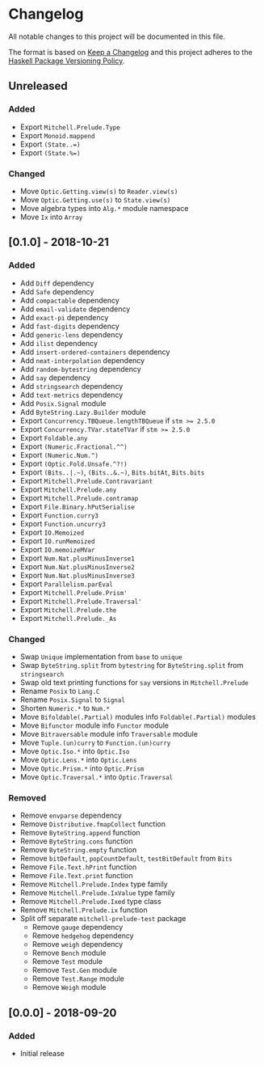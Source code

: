 # Changelog

All notable changes to this project will be documented in this file.

The format is based on [Keep a Changelog](http://keepachangelog.com/)
and this project adheres to the [Haskell Package Versioning Policy](https://pvp.haskell.org/).

## Unreleased

### Added
- Export `Mitchell.Prelude.Type`
- Export `Monoid.mappend`
- Export `(State..=)`
- Export `(State.%=)`

### Changed
- Move `Optic.Getting.view(s)` to `Reader.view(s)`
- Move `Optic.Getting.use(s)` to `State.view(s)`
- Move algebra types into `Alg.*` module namespace
- Move `Ix` into `Array`

## [0.1.0] - 2018-10-21

### Added
- Add `Diff` dependency
- Add `Safe` dependency
- Add `compactable` dependency
- Add `email-validate` dependency
- Add `exact-pi` dependency
- Add `fast-digits` dependency
- Add `generic-lens` dependency
- Add `ilist` dependency
- Add `insert-ordered-containers` dependency
- Add `neat-interpolation` dependency
- Add `random-bytestring` dependency
- Add `say` dependency
- Add `stringsearch` dependency
- Add `text-metrics` dependency
- Add `Posix.Signal` module
- Add `ByteString.Lazy.Builder` module
- Export `Concurrency.TBQueue.lengthTBQueue` if `stm >= 2.5.0`
- Export `Concurrency.TVar.stateTVar` if `stm >= 2.5.0`
- Export `Foldable.any`
- Export `(Numeric.Fractional.^^)`
- Export `(Numeric.Num.^)`
- Export `(Optic.Fold.Unsafe.^?!)`
- Export `(Bits..|.~)`, `(Bits..&.~)`, `Bits.bitAt`, `Bits.bits`
- Export `Mitchell.Prelude.Contravariant`
- Export `Mitchell.Prelude.any`
- Export `Mitchell.Prelude.contramap`
- Export `File.Binary.hPutSerialise`
- Export `Function.curry3`
- Export `Function.uncurry3`
- Export `IO.Memoized`
- Export `IO.runMemoized`
- Export `IO.memoizeMVar`
- Export `Num.Nat.plusMinusInverse1`
- Export `Num.Nat.plusMinusInverse2`
- Export `Num.Nat.plusMinusInverse3`
- Export `Parallelism.parEval`
- Export `Mitchell.Prelude.Prism'`
- Export `Mitchell.Prelude.Traversal'`
- Export `Mitchell.Prelude.the`
- Export `Mitchell.Prelude._As`

### Changed
- Swap `Unique` implementation from `base` to `unique`
- Swap `ByteString.split` from `bytestring` for `ByteString.split` from `stringsearch`
- Swap old text printing functions for `say` versions in `Mitchell.Prelude`
- Rename `Posix` to `Lang.C`
- Rename `Posix.Signal` to `Signal`
- Shorten `Numeric.*` to `Num.*`
- Move `Bifoldable(.Partial)` modules info `Foldable(.Partial)` modules
- Move `Bifunctor` module info `Functor` module
- Move `Bitraversable` module info `Traversable` module
- Move `Tuple.(un)curry` to `Function.(un)curry`
- Move `Optic.Iso.*` into `Optic.Iso`
- Move `Optic.Lens.*` into `Optic.Lens`
- Move `Optic.Prism.*` into `Optic.Prism`
- Move `Optic.Traversal.*` into `Optic.Traversal`

### Removed
- Remove `envparse` dependency
- Remove `Distributive.fmapCollect` function
- Remove `ByteString.append` function
- Remove `ByteString.cons` function
- Remove `ByteString.empty` function
- Remove `bitDefault`, `popCountDefault`, `testBitDefault` from `Bits`
- Remove `File.Text.hPrint` function
- Remove `File.Text.print` function
- Remove `Mitchell.Prelude.Index` type family
- Remove `Mitchell.Prelude.IxValue` type family
- Remove `Mitchell.Prelude.Ixed` type class
- Remove `Mitchell.Prelude.ix` function
- Split off separate `mitchell-prelude-test` package
  - Remove `gauge` dependency
  - Remove `hedgehog` dependency
  - Remove `weigh` dependency
  - Remove `Bench` module
  - Remove `Test` module
  - Remove `Test.Gen` module
  - Remove `Test.Range` module
  - Remove `Weigh` module

## [0.0.0] - 2018-09-20

### Added
- Initial release
